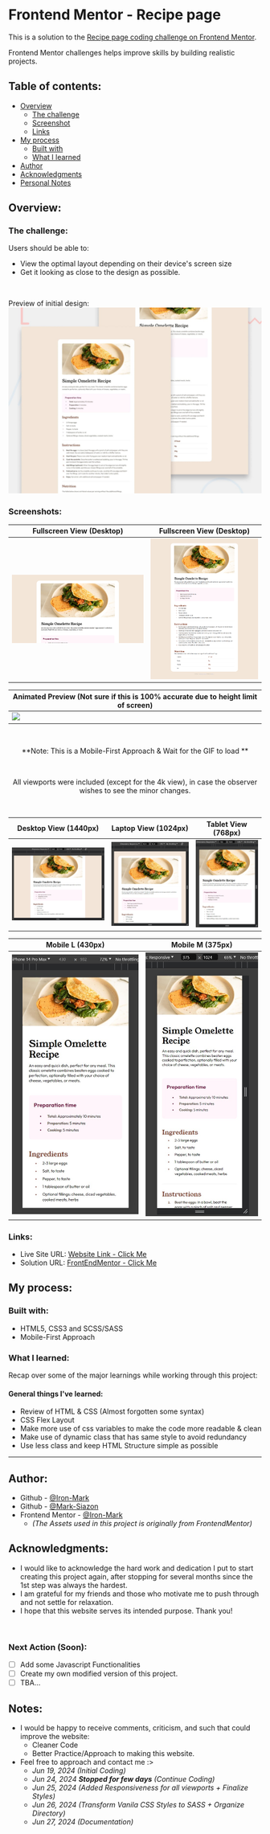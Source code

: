 # Frontend Mentor - Recipe page

This is a solution to the [Recipe page coding challenge on Frontend Mentor](https://www.frontendmentor.io/challenges/recipe-page-KiTsR8QQKm).

Frontend Mentor challenges helps improve skills by building realistic projects.

## Table of contents:

- [Overview](#overview)
  - [The challenge](#the-challenge)
  - [Screenshot](#screenshots)
  - [Links](#links)
- [My process](#my-process)
  - [Built with](#built-with)
  - [What I learned](#what-i-learned)
- [Author](#author)
- [Acknowledgments](#acknowledgments)
- [Personal Notes](#notes)

## Overview:

### The challenge:

Users should be able to:

- View the optimal layout depending on their device's screen size
- Get it looking as close to the design as possible.

<br>

Preview of initial design:
![Design preview for the Order summary card coding challenge](./design/desktop-preview.jpg)

### Screenshots:

<div align="center">

| Fullscreen View (Desktop)                             | Fullscreen View (Desktop)                             |
| ----------------------------------------------------- | ----------------------------------------------------- |
| ![](design/finished/0.0-Original_20240627_170039.png) | ![](design/finished/0.1-OriginalFull_20240627_170025.png) |

| Animated Preview (Not sure if this is 100% accurate due to height limit of screen) |
| ---------------------------------------------------------------------------------- |
| ![](design/finished/0.3-animatedResult.gif)                                        |

<br>

**Note: This is a Mobile-First Approach & Wait for the GIF to load **

<br>

All viewports were included (except for the 4k view), in case the observer wishes to see the minor changes.

<br>

| Desktop View (1440px)                                | Laptop View (1024px)                                | Tablet View (768px)                                    |
| ---------------------------------------------------- | --------------------------------------------------- | ------------------------------------------------------ |
| ![](design/finished/1.0-Desktop_20240627_170310.jpg) | ![](design/finished/1.1-Laptop-20240627_170438.jpg) | ![](design/finished/1.2-Tablet-20240627_170559.jpg) |

| Mobile L (430px)                                     | Mobile M (375px)                          |
| ----------------------------------------------------- | ---------------------------------------------------- |
| ![](design/finished/1.3-MobileL-20240627_170841.jpg) | ![](design/finished/1.4-MobileM-20240627_171021.jpg) |

</div>

### Links:

- Live Site URL: [Website Link - Click Me](https://mark-siazon.github.io/FM-Recipe-Page-Main/)
- Solution URL: [FrontEndMentor - Click Me](https://www.frontendmentor.io/solutions/responsive-recipe-page-using-html-and-css-with-integration-of-scsssass-wZezDCvY3b)

## My process:

### Built with:

- HTML5, CSS3 and SCSS/SASS
- Mobile-First Approach

### What I learned:

Recap over some of the major learnings while working through this project:

#### General things I've learned:

- Review of HTML & CSS (Almost forgotten some syntax)
- CSS Flex Layout
- Make more use of css variables to make the code more readable & clean
- Make use of dynamic class that has same style to avoid redundancy
- Use less class and keep HTML Structure simple as possible


<hr>

## Author:

- Github - [@Iron-Mark](https://github.com/Iron-Mark)
- Github - [@Mark-Siazon](https://github.com/Mark-Siazon)
- Frontend Mentor - [@Iron-Mark](https://www.frontendmentor.io/profile/Iron-Mark)
  - _(The Assets used in this project is originally from FrontendMentor)_

## Acknowledgments:

- I would like to acknowledge the hard work and dedication I put to start creating this project again, after stopping for several months since the 1st step was always the hardest.
- I am grateful for my friends and those who motivate me to push through and not settle for relaxation.
- I hope that this website serves its intended purpose. Thank you!

<br>

### Next Action (Soon):
- [ ] Add some Javascript Functionalities
- [ ] Create my own modified version of this project.
- [ ] TBA...

## Notes:

- I would be happy to receive comments, criticism, and such that could improve the website:
  - Cleaner Code
  - Better Practice/Approach to making this website.
- Feel free to approach and contact me :>
  - _Jun 19, 2024 (Initial Coding)_
  - _Jun 24, 2024 **Stopped for few days** (Continue Coding)_
  - _Jun 25, 2024 (Added Responsiveness for all viewports  + Finalize Styles)_
  - _Jun 26, 2024 (Transform Vanila CSS Styles to SASS + Organize Directory)_
  - _Jun 27, 2024 (Documentation)_
